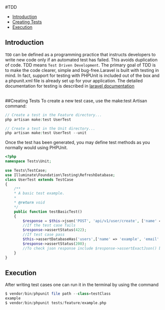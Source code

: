 #TDD
- [Introduction](#introduction)
- [Creating Tests](#creating-tests)
- [Execution](#execution)


<a name="introduction"></a>   
## Introduction
`TDD` can be defined as a programming practice that instructs developers to write new code only if an automated test has failed. This avoids duplication of code. TDD means `Test Driven Development`. The primary goal of TDD is to make the code clearer, simple and bug-free.Laravel is built with testing in mind. In fact, support for testing with PHPUnit is included out of the box and a phpunit.xml file is already set up for your application.
    The detailed documentation for testing is described in [laravel documentation](https://laravel.com/docs/5.6/testing)
  
<a name="creating-tests"></a>   
##Creating Tests
To create a new test case, use the make:test Artisan command:

```php 
// Create a test in the Feature directory...
php artisan make:test UserTest

// Create a test in the Unit directory...
php artisan make:test UserTest --unit
```        
Once the test has been generated, you may define test methods as you normally would using PHPUnit. 
```php 
<?php
namespace Tests\Unit;
    
use Tests\TestCase;
use Illuminate\Foundation\Testing\RefreshDatabase;
class UserTest extends TestCase
{
    /**
    * A basic test example.
    *
    * @return void
    */
    public function testBasicTest()
    {
        $response = $this->json('POST', 'api/v1/user/create', ['name' => 'example', 'email' => 'example@example.com', 'password' => 'password'], ['Authorization' => 'Bearer token']);
        //If the test case fails
        $response->assertStatus(422);
        //If test case pass 
        $this->assertDatabaseHas('users',['name' => 'example', 'email' => 'example@example.com']);//to test whether data stored in database
        $response->assertStatus(200);
        //To check json response include $response->assertExactJson() by passing the expected json structure as an argument;
    }
} 
```        
<a name="execution"></a>   
## Execution 
After writing test cases one can run it in the terminal by using the command
```php         
$ vendor/bin/phpunit file path --class=testClass
example
$ vendor/bin/phpunit tests/feature/example.php
 ```       
    